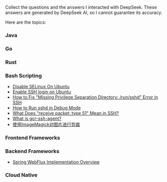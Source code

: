 Collect the questions and the answers I interacted with DeepSeek. These answers are generated by DeepSeek AI, so I cannot guarantee its accuracy.

Here are the topics:

### Java

### Go

### Rust

### Bash Scripting

- [Disable SELinux On Ubuntu](https://github.com/liweinan/deepseek-answers/blob/main/disable-selinux.md)
- [Enable SSH login on Ubuntu](https://github.com/liweinan/deepseek-answers/blob/main/enable-ssh-login-in-ubuntu.md)
- [How to Fix "Missing Privilege Separation Directory: /run/sshd" Error in SSH](https://github.com/liweinan/deepseek-answers/blob/main/fix-ssd-dir-error.md)
- [How to Run sshd in Debug Mode](https://github.com/liweinan/deepseek-answers/blob/main/ssh-in-debug-mode.md)
- [What Does "receive packet: type 51" Mean in SSH?](https://github.com/liweinan/deepseek-answers/blob/main/what-does-type-51-mean-in-ssh.md)
- [What is gcr-ssh-agent?](https://github.com/liweinan/deepseek-answers/blob/main/what-is-gcr-ssh-agent.md)
- [使用ImageMagick对图片进行剪裁](https://github.com/liweinan/deepseek-answers/blob/main/imagemagick-crop.md)

### Frontend Frameworks

### Backend Frameworks

- [Spring WebFlux Implementation Overview](https://github.com/liweinan/deepseek-answers/blob/main/spring-webflux-implementation-overview.md)

### Cloud Native


